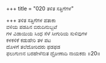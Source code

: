 +++
title = "020 ತಳಿತ ಸತ್ತಿಗೆಗಳ"

+++
ತಳಿತ ಸತ್ತಿಗೆಗಳ ಪತಾಕಾ  
ವಳಿಯ ಪಡಪಿನ ಬಿರುದಿನುಬ್ಬಟೆ  
ಗಳ ವಿಡಾಯಿಯ ಸಿಂಧ ಸೆಳೆ ಸೀಗುರಿಯ ಸುಳಿವುಗಳ  
ಕಳಕಳಿಕೆ ಕಡುಹೇರಿ ತಳ ಪಟ  
ದೊಳಗೆ ತಲೆದೋರಿದರು ಫಡಫಡ  
ಫಲುಗುಣನ ಬರಹೇಳೆನುತ ದ್ರೋಣಾದಿ ನಾಯಕರು      ॥20॥